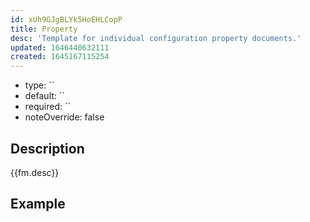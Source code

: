 ```yaml
---
id: xUh9GJgBLYk5HoEHLCopP
title: Property
desc: 'Template for individual configuration property documents.'
updated: 1646440632111
created: 1645167115254
---
```


- type: ``
- default: `` 
- required: ``
- noteOverride: false

## Description
{{fm.desc}}

## Example

```yml

```